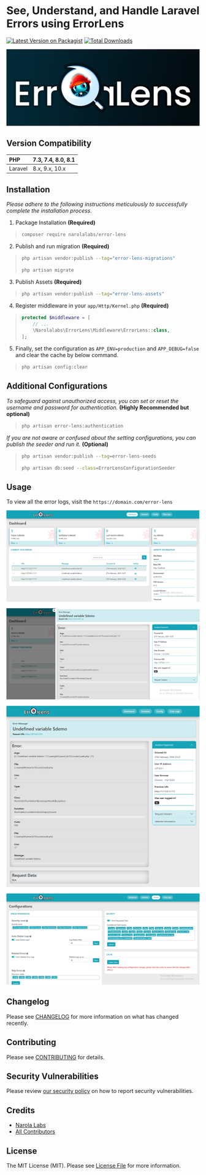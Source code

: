 # See, Understand, and Handle Laravel Errors using ErrorLens

[![Latest Version on Packagist](https://img.shields.io/packagist/v/narolalabs/error-lens.svg?style=flat-square)](https://packagist.org/packages/narolalabs/error-lens)
[![Total Downloads](https://img.shields.io/packagist/dt/narolalabs/error-lens.svg?style=flat-square)](https://packagist.org/packages/narolalabs/error-lens)

![ErrorLens](https://github.com/narolalabs/error-lens/blob/v2.x/resources/dist/assets/readme-images/Banner.png)


## Version Compatibility

 PHP      | 7.3, 7.4, 8.0, 8.1  |
:---------|---------------------|
Laravel   | 8.x, 9.x, 10.x      |

## Installation

_Please adhere to the following instructions meticulously to successfully complete the installation process._

1. Package Installation **(Required)**
> ```bash
> composer require narolalabs/error-lens
> ```


2. Publish and run migration **(Required)**
> ```bash
> php artisan vendor:publish --tag="error-lens-migrations"
> ```
> ```bash
> php artisan migrate
> ```

3. Publish Assets **(Required)**
> ```bash
> php artisan vendor:publish --tag="error-lens-assets"
> ```

4. Register middleware in your `app/Http/Kernel.php` **(Required)**
> ```php
> protected $middleware = [
>     // ...
>     \Narolalabs\ErrorLens\Middleware\ErrorLens::class,
> ];
> ```

5. Finally, set the configuration as `APP_ENV=production` and `APP_DEBUG=false` and clear the cache by below command.

> ```bash
> php artisan config:clear
> ```

## Additional Configurations

_To safeguard against unauthorized access, you can set or reset the username and password for authentication._ **(Highly Recommended but optional)**
> ```bash
> php artisan error-lens:authentication
> ```

_If you are not aware or confused about the setting configurations, you can publish the seeder and run it._ **(Optional)**
> ```bash
> php artisan vendor:publish --tag=error-lens-seeds
> ```
>
> ```bash
> php artisan db:seed --class=ErrorLensConfigurationSeeder
> ```

## Usage
To view all the error logs, visit the `https://domain.com/error-lens`

![Error Lens - Dashboard](https://github.com/narolalabs/error-lens/blob/v2.x/resources/dist/assets/readme-images/Dashboard.png)

![Error Lens - Error modal view](https://github.com/narolalabs/error-lens/blob/v2.x/resources/dist/assets/readme-images/ErrorInDrawer.png)

![Error Lens - Full page error view](https://github.com/narolalabs/error-lens/blob/v2.x/resources/dist/assets/readme-images/ErrorInFullPage.png)

![Error Lens - Configuration](https://github.com/narolalabs/error-lens/blob/v2.x/resources/dist/assets/readme-images/Config.png)


## Changelog

Please see [CHANGELOG](CHANGELOG.md) for more information on what has changed recently.

## Contributing

Please see [CONTRIBUTING](CONTRIBUTING.md) for details.

## Security Vulnerabilities

Please review [our security policy](../../security/policy) on how to report security vulnerabilities.

## Credits

- [Narola Labs](https://github.com/narolalabs)
- [All Contributors](../../contributors)

## License

The MIT License (MIT). Please see [License File](LICENSE.md) for more information.